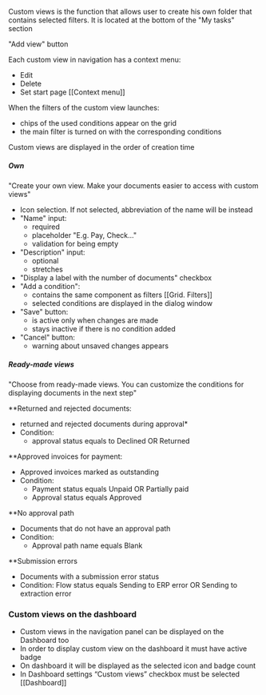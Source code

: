 

Custom views is the function that allows user to create his own folder that contains selected filters. It is located at the bottom of the "My tasks" section

"Add view" button

Each custom view in navigation has a context menu:
* Edit
* Delete
* Set start page [[Context menu]]

When the filters of the custom view launches:
* chips of the used conditions appear on the grid
* the main filter is turned on with the corresponding conditions

Custom views are displayed in the order of creation time

##### Own
"Create your own view. Make your documents easier to access with custom views"

* Icon selection. If not selected, abbreviation of the name will be instead
* "Name" input:
	* required
	* placeholder "E.g. Pay, Check..."
	* validation for being empty
* "Description" input:
	* optional
	* stretches
* "Display a label with the number of documents" checkbox
* "Add a condition":
	* contains the same component as filters [[Grid. Filters]]
	* selected conditions are displayed in the dialog window
* "Save" button:
	* is active only when changes are made
	* stays inactive if there is no condition added
* "Cancel" button:
	* warning about unsaved changes appears
	

##### Ready-made views
"Choose from ready-made views. You can customize the conditions for displaying documents in the next step"

**Returned and rejected documents:
* returned and rejected documents during approval*
* Condition: 
	* approval status equals to Declined OR Returned

**Approved invoices for payment:
* Approved invoices marked as outstanding
* Condition: 
	* Payment status equals Unpaid OR Partially paid
	* Approval status equals Approved

**No approval path
* Documents that do not have an approval path
* Condition: 
	* Approval path name equals Blank


**Submission errors
* Documents with a submission error status
* Condition: Flow status equals Sending to ERP error OR Sending to extraction error


### Custom views on the dashboard

* Custom views in the navigation panel can be displayed on the Dashboard too
* In order to display custom view on the dashboard it must have active badge
* On dashboard it will be displayed as the selected icon and badge count
* In Dashboard settings “Custom views” checkbox must be selected [[Dashboard]]